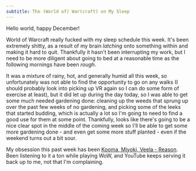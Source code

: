 ```yaml
---
subtitle: The (World of) War(craft) on My Sleep
---
```


Hello world, happy December!

World of Warcraft really fucked with my sleep schedule this week. It's been
extremely shitty, as a result of my brain _latching_ onto something within and
making it hard to quit. Thankfully it hasn't been interrupting my work, but I
need to be more diligent about going to bed at a reasonable time as the
following mornings have been _rough_.

It was a mixture of rainy, hot, and generally humid all this week, so
unfortunately was not able to find the opportunity to go on any walks (I should
probably look into picking up VR again so I can do some form of exercise at
least), but it did let up during the day today, so I was able to get some much
needed gardening done: cleaning up the weeds that sprung up over the past few
weeks of no gardening, and picking some of the leeks that started budding, which
is actually a lot so I'm going to need to find a good use for them at some
point. Thankfully, looks like there's going to be a nice clear spot in the
middle of the coming week so I'll be able to get some more gardening done - and
even get some more stuff planted - even if the weekend turns out a bit sour.

My obsession this past week has been
[Kooma, Miyoki, Veela - Reason](https://www.youtube.com/watch?v=llVXSV_Slk0).
Been listening to it a ton while playing WoW, and YouTube keeps serving it back
up to me, not that I'm complaining.
